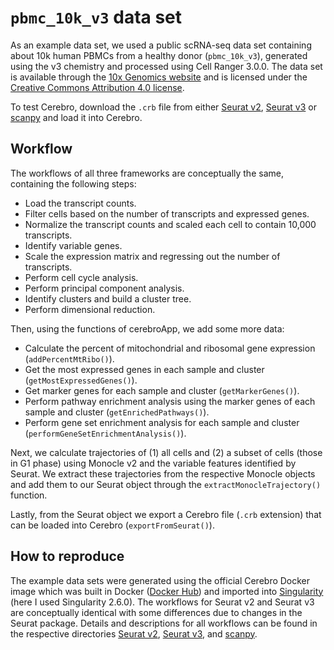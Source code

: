 # `pbmc_10k_v3` data set

As an example data set, we used a public scRNA-seq data set containing about 10k human PBMCs from a healthy donor (`pbmc_10k_v3`), generated using the v3 chemistry and processed using Cell Ranger 3.0.0.
The data set is available through the [10x Genomics website](https://support.10xgenomics.com/single-cell-gene-expression/datasets/3.0.0/pbmc_10k_v3) and is licensed under the [Creative Commons Attribution 4.0 license](https://creativecommons.org/licenses/by/4.0/).

To test Cerebro, download the `.crb` file from either [Seurat v2](Seurat_v2), [Seurat v3](Seurat_v3) or [scanpy](scanpy) and load it into Cerebro.

## Workflow

The workflows of all three frameworks are conceptually the same, containing the following steps:

* Load the transcript counts.
* Filter cells based on the number of transcripts and expressed genes.
* Normalize the transcript counts and scaled each cell to contain 10,000 transcripts.
* Identify variable genes.
* Scale the expression matrix and regressing out the number of transcripts.
* Perform cell cycle analysis.
* Perform principal component analysis.
* Identify clusters and build a cluster tree.
* Perform dimensional reduction.

Then, using the functions of cerebroApp, we add some more data:

* Calculate the percent of mitochondrial and ribosomal gene expression (`addPercentMtRibo()`).
* Get the most expressed genes in each sample and cluster (`getMostExpressedGenes()`).
* Get marker genes for each sample and cluster (`getMarkerGenes()`).
* Perform pathway enrichment analysis using the marker genes of each sample and cluster (`getEnrichedPathways()`).
* Perform gene set enrichment analysis for each sample and cluster (`performGeneSetEnrichmentAnalysis()`).

Next, we calculate trajectories of (1) all cells and (2) a subset of cells (those in G1 phase) using Monocle v2 and the variable features identified by Seurat.
We extract these trajectories from the respective Monocle objects and add them to our Seurat object through the `extractMonocleTrajectory()` function.

Lastly, from the Seurat object we export a Cerebro file (`.crb` extension) that can be loaded into Cerebro (`exportFromSeurat()`).

## How to reproduce

The example data sets were generated using the official Cerebro Docker image which was built in Docker ([Docker Hub](https://cloud.docker.com/u/romanhaa/repository/docker/romanhaa/cerebro)) and imported into [Singularity](https://singularity.lbl.gov/) (here I used Singularity 2.6.0).
The workflows for Seurat v2 and Seurat v3 are conceptually identical with some differences due to changes in the Seurat package.
Details and descriptions for all workflows can be found in the respective directories [Seurat v2](Seurat_v2), [Seurat v3](Seurat_v3), and [scanpy](scanpy).
